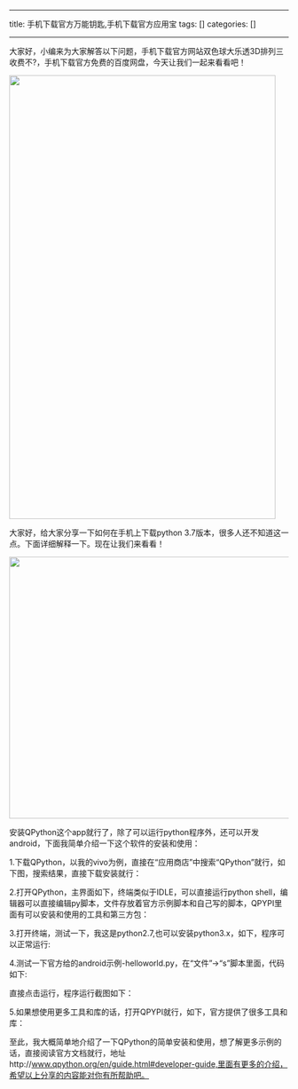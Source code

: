 
--- 
title:  手机下载官方万能钥匙,手机下载官方应用宝 
tags: []
categories: [] 

---
大家好，小编来为大家解答以下问题，手机下载官方网站双色球大乐透3D排列三收费不?，手机下载官方免费的百度网盘，今天让我们一起来看看吧！



<img alt="" height="800" src="https://img-blog.csdnimg.cn/img_convert/2c4eed8d659fca725f792e1134292d06.png" width="480">

大家好，给大家分享一下如何在手机上下载python 3.7版本，很多人还不知道这一点。下面详细解释一下。现在让我们来看看！



<img alt="" height="472" src="https://img-blog.csdnimg.cn/img_convert/381299879e50e4ba8ccaf729bc71efee.jpeg" width="763">

安装QPython这个app就行了，除了可以运行python程序外，还可以开发android，下面我简单介绍一下这个软件的安装和使用：

1.下载QPython，以我的vivo为例，直接在“应用商店”中搜索“QPython”就行，如下图，搜索结果，直接下载安装就行：



2.打开QPython，主界面如下，终端类似于IDLE，可以直接运行python shell，编辑器可以直接编辑py脚本，文件存放着官方示例脚本和自己写的脚本，QPYPI里面有可以安装和使用的工具和第三方包：



3.打开终端，测试一下，我这是python2.7,也可以安装python3.x，如下，程序可以正常运行:



4.测试一下官方给的android示例-helloworld.py，在“文件”-&gt;“s”脚本里面，代码如下:



直接点击运行，程序运行截图如下：



5.如果想使用更多工具和库的话，打开QPYPI就行，如下，官方提供了很多工具和库：



至此，我大概简单地介绍了一下QPython的简单安装和使用，想了解更多示例的话，直接阅读官方文档就行，地址http://www.qpython.org/en/guide.html#developer-guide,里面有更多的介绍，希望以上分享的内容能对你有所帮助吧。
